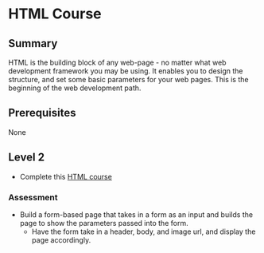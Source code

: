 # HTML Course

## Summary
HTML is the building block of any web-page - no matter what web development framework you may be using. 
It enables you to design the structure, and set some basic parameters for your web pages. 
This is the beginning of the web development path.

## Prerequisites
None

## Level 2
* Complete this [HTML course](https://www.codecademy.com/learn/learn-html)

### Assessment
* Build a form-based page that takes in a form as an input and builds the page to show the parameters passed into the form.
  * Have the form take in a header, body, and image url, and display the page accordingly.
